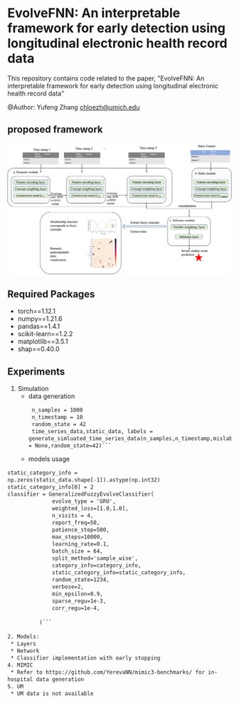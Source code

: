 # EvolveFNN: An interpretable framework for early detection using longitudinal electronic health record data

This repository contains code related to the paper, "EvolveFNN: An interpretable framework for early detection using longitudinal electronic health record data"

@Author: Yufeng Zhang chloezh@umich.edu

## proposed framework
![network](https://github.com/yufengzhang1995/EvolveFNN/blob/main/network.png)

## Required Packages
* torch==1.12.1
* numpy==1.21.6
* pandas==1.4.1
* scikit-learn==1.2.2
* matplotlib==3.5.1
* shap==0.40.0

## Experiments
1. Simulation
   * data generation
     ```n_split = 5
      n_samples = 1000
      n_timestamp = 10
      random_state = 42
      time_series_data,static_data, labels = generate_simluated_time_series_data(n_samples,n_timestamp,mislabel = None,random_state=42)```
   * models usage
  ```category_info = np.zeros([time_series_data.shape[-1]]).astype(np.int32)
static_category_info = np.zeros(static_data.shape[-1]).astype(np.int32)
static_category_info[0] = 2 
classifier = GeneralizedFuzzyEvolveClassifier(
                evolve_type = 'GRU',
                weighted_loss=[1.0,1.0],
                n_visits = 4,
                report_freq=50,
                patience_step=500,
                max_steps=10000,
                learning_rate=0.1,
                batch_size = 64,
                split_method='sample_wise',
                category_info=category_info,
                static_category_info=static_category_info,
                random_state=1234,
                verbose=2,
                min_epsilon=0.9,
                sparse_regu=1e-3,
                corr_regu=1e-4,
    
            )```
    
2. Models:
   * Layers
   * Network
   * Classifier implementation with early stopping
4. MIMIC
   * Refer to https://github.com/YerevaNN/mimic3-benchmarks/ for in-hospital data generation
5. UM
   * UM data is not available
   
   
